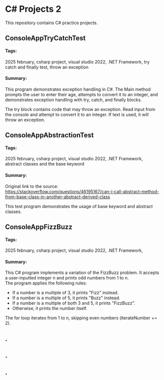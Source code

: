 # C# Projects 2
This repository contains C# practice projects.
  
  
## ConsoleAppTryCatchTest  

#### Tags:  
2025 february,
csharp project,
visual studio 2022,
.NET Framework,
try catch and finally test,
throw an exception

#### Summary:  
This program demonstrates exception handling in C#.
The Main method prompts the user to enter their age, attempts to convert it to an integer, and demonstrates exception handling with try, catch, and finally blocks.
  
The try block contains code that may throw an exception.
Read input from the console and attempt to convert it to an integer.
If text is used, it will throw an exception. 


## ConsoleAppAbstractionTest  

#### Tags:  
2025 february,
csharp project,
visual studio 2022,
.NET Framework,
abstract classes and the base keyword

#### Summary:  
Original link to the source: https://stackoverflow.com/questions/46195167/can-i-call-abstract-method-from-base-class-in-another-abstract-derived-class
  
This test program demonstrates the usage of base keyword and abstract classes.


## ConsoleAppFizzBuzz  

#### Tags:  
2025 february,
csharp project,
visual studio 2022,
.NET Framework,

#### Summary:  
This C# program implements a variation of the FizzBuzz problem. It accepts a user-inputted integer n and prints odd numbers from 1 to n.  
The program applies the following rules:  
- If a number is a multiple of 3, it prints "Fizz" instead.
- If a number is a multiple of 5, it prints "Buzz" instead.
- If a number is a multiple of both 3 and 5, it prints "FizzBuzz".
- Otherwise, it prints the number itself.
  
The for loop iterates from 1 to n, skipping even numbers (iterateNumber += 2).


## .

## .

## .
